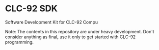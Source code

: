 # CLC-92 SDK

Software Development Kit for CLC-92 Compu

Note: The contents in this repository are under heavy development. Don't consider anything as final, use it only to get started with CLC-92 programming.

